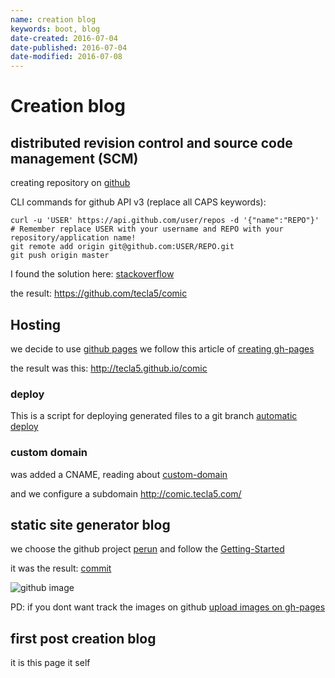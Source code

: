 ```yaml
---
name: creation blog
keywords: boot, blog
date-created: 2016-07-04
date-published: 2016-07-04
date-modified: 2016-07-08
---
```


# Creation blog

##  distributed revision control and source code management (SCM)
creating repository on [github](https://github.com/)

CLI commands for github API v3 (replace all CAPS keywords):

    curl -u 'USER' https://api.github.com/user/repos -d '{"name":"REPO"}'
    # Remember replace USER with your username and REPO with your repository/application name!
    git remote add origin git@github.com:USER/REPO.git
    git push origin master

I found the solution here: [stackoverflow](http://stackoverflow.com/questions/2423777/is-it-possible-to-create-a-remote-repo-on-github-from-the-cli-without-opening-br)

the result:
https://github.com/tecla5/comic


## Hosting

we decide to use [github pages](https://pages.github.com/)
we follow this article of [creating gh-pages](https://help.github.com/articles/creating-project-pages-manually/)

the result was this:
http://tecla5.github.io/comic

### deploy

This is a script for deploying generated files to a git branch
[automatic deploy](https://github.com/X1011/git-directory-deploy)

### custom domain
was added a CNAME, reading about [custom-domain](https://help.github.com/articles/using-a-custom-domain-with-github-pages/)

and we configure a subdomain
http://comic.tecla5.com/


##  static site generator blog
we choose the github project [perun](https://github.com/hashobject/perun)
 and follow the [Getting-Started](https://github.com/hashobject/perun/wiki/Getting-Started)


it was the result: [commit](https://github.com/tecla5/comic/commit/778fa6263be445296fc3caed9b7b2b1634e29139)


![github image](https://cloud.githubusercontent.com/assets/3462917/16172782/9c3d0286-358f-11e6-96c2-5fc38c53940a.png)

PD: if you dont want track the images on github
[upload images on gh-pages](http://solutionoptimist.com/2013/12/28/awesome-github-tricks/)

## first post creation blog
it is this page it self
